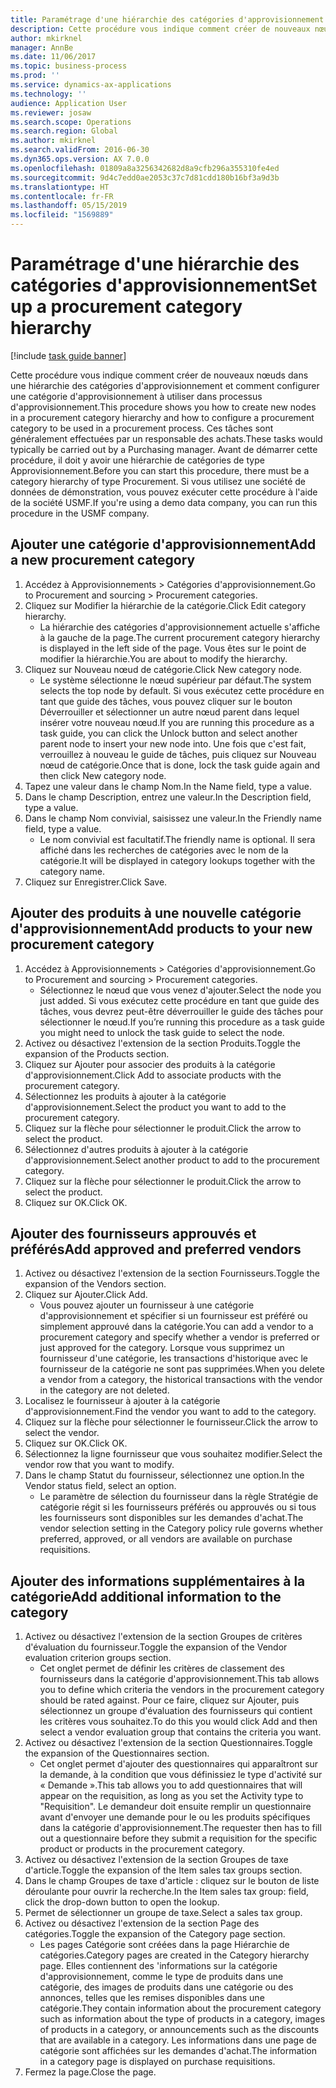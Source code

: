 ```yaml
---
title: Paramétrage d'une hiérarchie des catégories d'approvisionnement
description: Cette procédure vous indique comment créer de nouveaux nœuds dans une hiérarchie des catégories d'approvisionnement et comment configurer une catégorie d'approvisionnement à utiliser dans processus d'approvisionnement.
author: mkirknel
manager: AnnBe
ms.date: 11/06/2017
ms.topic: business-process
ms.prod: ''
ms.service: dynamics-ax-applications
ms.technology: ''
audience: Application User
ms.reviewer: josaw
ms.search.scope: Operations
ms.search.region: Global
ms.author: mkirknel
ms.search.validFrom: 2016-06-30
ms.dyn365.ops.version: AX 7.0.0
ms.openlocfilehash: 01809a8a3256342682d8a9cfb296a355310fe4ed
ms.sourcegitcommit: 9d4c7edd0ae2053c37c7d81cdd180b16bf3a9d3b
ms.translationtype: HT
ms.contentlocale: fr-FR
ms.lasthandoff: 05/15/2019
ms.locfileid: "1569889"
---
```

# <a name="set-up-a-procurement-category-hierarchy"></a><span data-ttu-id="7456c-103">Paramétrage d'une hiérarchie des catégories d'approvisionnement</span><span class="sxs-lookup"><span data-stu-id="7456c-103">Set up a procurement category hierarchy</span></span>

[!include [task guide banner](../../includes/task-guide-banner.md)]

<span data-ttu-id="7456c-104">Cette procédure vous indique comment créer de nouveaux nœuds dans une hiérarchie des catégories d'approvisionnement et comment configurer une catégorie d'approvisionnement à utiliser dans processus d'approvisionnement.</span><span class="sxs-lookup"><span data-stu-id="7456c-104">This procedure shows you how to create new nodes in a procurement category hierarchy and how to configure a procurement category to be used in a procurement process.</span></span> <span data-ttu-id="7456c-105">Ces tâches sont généralement effectuées par un responsable des achats.</span><span class="sxs-lookup"><span data-stu-id="7456c-105">These tasks would typically be carried out by a Purchasing manager.</span></span> <span data-ttu-id="7456c-106">Avant de démarrer cette procédure, il doit y avoir une hiérarchie de catégories de type Approvisionnement.</span><span class="sxs-lookup"><span data-stu-id="7456c-106">Before you can start this procedure, there must be a category hierarchy of type Procurement.</span></span> <span data-ttu-id="7456c-107">Si vous utilisez une société de données de démonstration, vous pouvez exécuter cette procédure à l'aide de la société USMF.</span><span class="sxs-lookup"><span data-stu-id="7456c-107">If you're using a demo data company, you can run this procedure in the USMF company.</span></span>


## <a name="add-a-new-procurement-category"></a><span data-ttu-id="7456c-108">Ajouter une catégorie d'approvisionnement</span><span class="sxs-lookup"><span data-stu-id="7456c-108">Add a new procurement category</span></span>
1. <span data-ttu-id="7456c-109">Accédez à Approvisionnements > Catégories d'approvisionnement.</span><span class="sxs-lookup"><span data-stu-id="7456c-109">Go to Procurement and sourcing > Procurement categories.</span></span>
2. <span data-ttu-id="7456c-110">Cliquez sur Modifier la hiérarchie de la catégorie.</span><span class="sxs-lookup"><span data-stu-id="7456c-110">Click Edit category hierarchy.</span></span>
    * <span data-ttu-id="7456c-111">La hiérarchie des catégories d'approvisionnement actuelle s'affiche à la gauche de la page.</span><span class="sxs-lookup"><span data-stu-id="7456c-111">The current procurement category hierarchy is displayed in the left side of the page.</span></span> <span data-ttu-id="7456c-112">Vous êtes sur le point de modifier la hiérarchie.</span><span class="sxs-lookup"><span data-stu-id="7456c-112">You  are about to modify the hierarchy.</span></span>  
3. <span data-ttu-id="7456c-113">Cliquez sur Nouveau nœud de catégorie.</span><span class="sxs-lookup"><span data-stu-id="7456c-113">Click New category node.</span></span>
    * <span data-ttu-id="7456c-114">Le système sélectionne le nœud supérieur par défaut.</span><span class="sxs-lookup"><span data-stu-id="7456c-114">The system selects the top node by default.</span></span> <span data-ttu-id="7456c-115">Si vous exécutez cette procédure en tant que guide des tâches, vous pouvez cliquer sur le bouton Déverrouiller et sélectionner un autre nœud parent dans lequel insérer votre nouveau nœud.</span><span class="sxs-lookup"><span data-stu-id="7456c-115">If you are running this procedure as a task guide, you can click the Unlock button and select another parent node to insert your new node into.</span></span> <span data-ttu-id="7456c-116">Une fois que c'est fait, verrouillez à nouveau le guide de tâches, puis cliquez sur Nouveau nœud de catégorie.</span><span class="sxs-lookup"><span data-stu-id="7456c-116">Once that is done, lock the task guide again and then click New category node.</span></span>  
4. <span data-ttu-id="7456c-117">Tapez une valeur dans le champ Nom.</span><span class="sxs-lookup"><span data-stu-id="7456c-117">In the Name field, type a value.</span></span>
5. <span data-ttu-id="7456c-118">Dans le champ Description, entrez une valeur.</span><span class="sxs-lookup"><span data-stu-id="7456c-118">In the Description field, type a value.</span></span>
6. <span data-ttu-id="7456c-119">Dans le champ Nom convivial, saisissez une valeur.</span><span class="sxs-lookup"><span data-stu-id="7456c-119">In the Friendly name field, type a value.</span></span>
    * <span data-ttu-id="7456c-120">Le nom convivial est facultatif.</span><span class="sxs-lookup"><span data-stu-id="7456c-120">The friendly name is optional.</span></span> <span data-ttu-id="7456c-121">Il sera affiché dans les recherches de catégories avec le nom de la catégorie.</span><span class="sxs-lookup"><span data-stu-id="7456c-121">It will be displayed in category lookups together with the category name.</span></span>  
7. <span data-ttu-id="7456c-122">Cliquez sur Enregistrer.</span><span class="sxs-lookup"><span data-stu-id="7456c-122">Click Save.</span></span>

## <a name="add-products-to-your-new-procurement-category"></a><span data-ttu-id="7456c-123">Ajouter des produits à une nouvelle catégorie d'approvisionnement</span><span class="sxs-lookup"><span data-stu-id="7456c-123">Add products to your new procurement category</span></span>
1. <span data-ttu-id="7456c-124">Accédez à Approvisionnements > Catégories d'approvisionnement.</span><span class="sxs-lookup"><span data-stu-id="7456c-124">Go to Procurement and sourcing > Procurement categories.</span></span>
    * <span data-ttu-id="7456c-125">Sélectionnez le nœud que vous venez d'ajouter.</span><span class="sxs-lookup"><span data-stu-id="7456c-125">Select the node you just added.</span></span> <span data-ttu-id="7456c-126">Si vous exécutez cette procédure en tant que guide des tâches, vous devrez peut-être déverrouiller le guide des tâches pour sélectionner le nœud.</span><span class="sxs-lookup"><span data-stu-id="7456c-126">If you’re running this procedure as a task guide you might need to unlock the task guide to select the node.</span></span>  
2. <span data-ttu-id="7456c-127">Activez ou désactivez l'extension de la section Produits.</span><span class="sxs-lookup"><span data-stu-id="7456c-127">Toggle the expansion of the Products section.</span></span>
3. <span data-ttu-id="7456c-128">Cliquez sur Ajouter pour associer des produits à la catégorie d'approvisionnement.</span><span class="sxs-lookup"><span data-stu-id="7456c-128">Click Add to associate products with the procurement category.</span></span>
4. <span data-ttu-id="7456c-129">Sélectionnez les produits à ajouter à la catégorie d'approvisionnement.</span><span class="sxs-lookup"><span data-stu-id="7456c-129">Select the product you want to add to the procurement category.</span></span>
5. <span data-ttu-id="7456c-130">Cliquez sur la flèche pour sélectionner le produit.</span><span class="sxs-lookup"><span data-stu-id="7456c-130">Click the arrow to select the product.</span></span>
6. <span data-ttu-id="7456c-131">Sélectionnez d'autres produits à ajouter à la catégorie d'approvisionnement.</span><span class="sxs-lookup"><span data-stu-id="7456c-131">Select another product to add to the procurement category.</span></span>
7. <span data-ttu-id="7456c-132">Cliquez sur la flèche pour sélectionner le produit.</span><span class="sxs-lookup"><span data-stu-id="7456c-132">Click the arrow to select the product.</span></span>
8. <span data-ttu-id="7456c-133">Cliquez sur OK.</span><span class="sxs-lookup"><span data-stu-id="7456c-133">Click OK.</span></span>

## <a name="add-approved-and-preferred-vendors"></a><span data-ttu-id="7456c-134">Ajouter des fournisseurs approuvés et préférés</span><span class="sxs-lookup"><span data-stu-id="7456c-134">Add approved and preferred vendors</span></span>
1. <span data-ttu-id="7456c-135">Activez ou désactivez l'extension de la section Fournisseurs.</span><span class="sxs-lookup"><span data-stu-id="7456c-135">Toggle the expansion of the Vendors section.</span></span>
2. <span data-ttu-id="7456c-136">Cliquez sur Ajouter.</span><span class="sxs-lookup"><span data-stu-id="7456c-136">Click Add.</span></span>
    * <span data-ttu-id="7456c-137">Vous pouvez ajouter un fournisseur à une catégorie d'approvisionnement et spécifier si un fournisseur est préféré ou simplement approuvé dans la catégorie.</span><span class="sxs-lookup"><span data-stu-id="7456c-137">You can add a vendor to a procurement category and specify whether a vendor is preferred or just approved for the category.</span></span> <span data-ttu-id="7456c-138">Lorsque vous supprimez un fournisseur d'une catégorie, les transactions d'historique avec le fournisseur de la catégorie ne sont pas supprimées.</span><span class="sxs-lookup"><span data-stu-id="7456c-138">When you delete a vendor from a category, the historical transactions with the vendor in the category are not deleted.</span></span>   
3. <span data-ttu-id="7456c-139">Localisez le fournisseur à ajouter à la catégorie d'approvisionnement.</span><span class="sxs-lookup"><span data-stu-id="7456c-139">Find the vendor you want to add to the category.</span></span>
4. <span data-ttu-id="7456c-140">Cliquez sur la flèche pour sélectionner le fournisseur.</span><span class="sxs-lookup"><span data-stu-id="7456c-140">Click the arrow to select the vendor.</span></span>
5. <span data-ttu-id="7456c-141">Cliquez sur OK.</span><span class="sxs-lookup"><span data-stu-id="7456c-141">Click OK.</span></span>
6. <span data-ttu-id="7456c-142">Sélectionnez la ligne fournisseur que vous souhaitez modifier.</span><span class="sxs-lookup"><span data-stu-id="7456c-142">Select the vendor row that you want to modify.</span></span>
7. <span data-ttu-id="7456c-143">Dans le champ Statut du fournisseur, sélectionnez une option.</span><span class="sxs-lookup"><span data-stu-id="7456c-143">In the Vendor status field, select an option.</span></span>
    * <span data-ttu-id="7456c-144">Le paramètre de sélection du fournisseur dans la règle Stratégie de catégorie régit si les fournisseurs préférés ou approuvés ou si tous les fournisseurs sont disponibles sur les demandes d'achat.</span><span class="sxs-lookup"><span data-stu-id="7456c-144">The vendor selection setting in the Category policy rule governs whether preferred, approved, or all vendors are available on purchase requisitions.</span></span>   

## <a name="add-additional-information-to-the-category"></a><span data-ttu-id="7456c-145">Ajouter des informations supplémentaires à la catégorie</span><span class="sxs-lookup"><span data-stu-id="7456c-145">Add additional information to the category</span></span>
1. <span data-ttu-id="7456c-146">Activez ou désactivez l'extension de la section Groupes de critères d'évaluation du fournisseur.</span><span class="sxs-lookup"><span data-stu-id="7456c-146">Toggle the expansion of the Vendor evaluation criterion groups section.</span></span>
    * <span data-ttu-id="7456c-147">Cet onglet permet de définir les critères de classement des fournisseurs dans la catégorie d'approvisionnement.</span><span class="sxs-lookup"><span data-stu-id="7456c-147">This tab allows you to define which criteria the vendors in the procurement category should be rated against.</span></span> <span data-ttu-id="7456c-148">Pour ce faire, cliquez sur Ajouter, puis sélectionnez un groupe d'évaluation des fournisseurs qui contient les critères vous souhaitez.</span><span class="sxs-lookup"><span data-stu-id="7456c-148">To do this you would click Add and then select a vendor evaluation group that contains the criteria you want.</span></span>  
2. <span data-ttu-id="7456c-149">Activez ou désactivez l'extension de la section Questionnaires.</span><span class="sxs-lookup"><span data-stu-id="7456c-149">Toggle the expansion of the Questionnaires section.</span></span>
    * <span data-ttu-id="7456c-150">Cet onglet permet d'ajouter des questionnaires qui apparaîtront sur la demande, à la condition que vous définissiez le type d'activité sur « Demande ».</span><span class="sxs-lookup"><span data-stu-id="7456c-150">This tab allows you to add questionnaires that will appear on the requisition, as long as you set the Activity type to "Requisition".</span></span> <span data-ttu-id="7456c-151">Le demandeur doit ensuite remplir un questionnaire avant d'envoyer une demande pour le ou les produits spécifiques dans la catégorie d'approvisionnement.</span><span class="sxs-lookup"><span data-stu-id="7456c-151">The requester then has to fill out a questionnaire before they submit a requisition for the specific product or products in the procurement category.</span></span>  
3. <span data-ttu-id="7456c-152">Activez ou désactivez l'extension de la section Groupes de taxe d'article.</span><span class="sxs-lookup"><span data-stu-id="7456c-152">Toggle the expansion of the Item sales tax groups section.</span></span>
4. <span data-ttu-id="7456c-153">Dans le champ Groupes de taxe d'article : cliquez sur le bouton de liste déroulante pour ouvrir la recherche.</span><span class="sxs-lookup"><span data-stu-id="7456c-153">In the Item sales tax group: field, click the drop-down button to open the lookup.</span></span>
5. <span data-ttu-id="7456c-154">Permet de sélectionner un groupe de taxe.</span><span class="sxs-lookup"><span data-stu-id="7456c-154">Select a sales tax group.</span></span>
6. <span data-ttu-id="7456c-155">Activez ou désactivez l'extension de la section Page des catégories.</span><span class="sxs-lookup"><span data-stu-id="7456c-155">Toggle the expansion of the Category page section.</span></span>
    * <span data-ttu-id="7456c-156">Les pages Catégorie sont créées dans la page Hiérarchie de catégories.</span><span class="sxs-lookup"><span data-stu-id="7456c-156">Category pages are created in the Category hierarchy page.</span></span> <span data-ttu-id="7456c-157">Elles contiennent des 'informations sur la catégorie d'approvisionnement, comme le type de produits dans une catégorie, des images de produits dans une catégorie ou des annonces, telles que les remises disponibles dans une catégorie.</span><span class="sxs-lookup"><span data-stu-id="7456c-157">They contain information about the procurement category such as information about the type of products in a category, images of products in a category, or announcements such as the discounts that are available in a category.</span></span> <span data-ttu-id="7456c-158">Les informations dans une page de catégorie sont affichées sur les demandes d'achat.</span><span class="sxs-lookup"><span data-stu-id="7456c-158">The information in a category page is displayed on purchase requisitions.</span></span>  
7. <span data-ttu-id="7456c-159">Fermez la page.</span><span class="sxs-lookup"><span data-stu-id="7456c-159">Close the page.</span></span>

